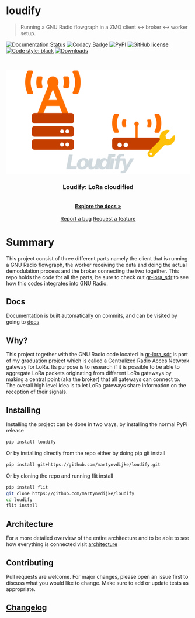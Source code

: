 # loudify

> Running a GNU Radio flowgraph in a ZMQ client <-> broker <-> worker setup.

<!-- ![dev build status](https://github.com/martynvdijke/gr-lora_sdr/workflows/dev%20build%20status/badge.svg)
[![docs-dev](https://github.com/martynvdijke/gr-lora_sdr/workflows/docs-dev/badge.svg)](https://martynvdijke.github.io/gr-lora_sdr/html/index.html)
![dev test status](https://github.com/martynvdijke/gr-lora_sdr/workflows/dev%20test%20status/badge.svg) -->
[![Documentation Status](https://readthedocs.org/projects/loudify/badge/?version=latest)](https://loudify.readthedocs.io/en/latest/?badge=latest)
[![Codacy Badge](https://app.codacy.com/project/badge/Grade/8cd2efe67f7b480bb74ebbccfb860146)](https://www.codacy.com/gh/martynvdijke/loudify/dashboard?utm_source=github.com&amp;utm_medium=referral&amp;utm_content=martynvdijke/loudify&amp;utm_campaign=Badge_Grade)
![PyPI](https://img.shields.io/pypi/v/loudify)
[![GitHub license](https://img.shields.io/github/license/martynvdijke/loudify-worker)](https://github.com/martynvdijke/loudify/blob/dev/LICENSE)
[![Code style: black](https://img.shields.io/badge/code%20style-black-000000.svg)](https://github.com/psf/black)
[![Downloads](https://static.pepy.tech/personalized-badge/loudify?period=total&units=international_system&left_color=black&right_color=grey&left_text=Downloads)](https://pepy.tech/project/loudify)

<br />
<p align="center">
  <a href="https://github.com/martynvdijke/loudify/settings">
    <img src="pictures/loudify.png" alt="Logo">
  </a>

  <h3 align="center">Loudify: LoRa cloudified</h3>

  <p align="center">
    <br />
    <a href="https://loudify.readthedocs.io/en/latest"><strong>Explore the docs »</strong></a>
    <br />
    <br />
    <a href="https://github.com/martynvdijke/loudify/issues">Report a bug</a>
    <a href="https://github.com/martynvdijke/loudify/issues">Request a feature</a>
  </p>
</p>

# Summary

This project consist of three different parts namely the client that is running a GNU Radio flowgraph, the worker receiving the data and doing the actual demodulation process and the broker connecting the two together.
This repo holds the code for all the parts, be sure to check out [gr-lora_sdr](https://github.com/martynvdijke/gr-lora_sdr) to see how this codes integrates into GNU Radio.

## Docs

Documentation is built automatically on commits, and can be visited by going to [docs](https://loudify.readthedocs.io/en/latest/)

## Why?

This project together with the GNU Radio code located in [gr-lora_sdr](https://github.com/martynvdijke/gr-lora_sdr) is part of my graduation project which is called a Centralized Radio Acces Network gateway for LoRa.
Its purpose is to research if it is possible to be able to aggregate LoRa packets originating from different LoRa gateways by making a central point (aka the broker) that all gateways can connect to. The overall high level idea is to let LoRa gateways share information on the reception of their signals.

## Installing

Installing the project can be done in two ways, by installing the normal PyPi release

```sh
pip install loudify
```

Or by installing directly from the repo either by doing pip git install

```sh
pip install git+https://github.com/martynvdijke/loudify.git
```

Or by cloning the repo and running flit install

```sh
pip install flit
git clone https://github.com/martynvdijke/loudify
cd loudify
flit install
```

## Architecture

For a more detailed overview of the entire architecture and to be able to see how everything is connected visit [architecture](docs/architecture.md)

## Contributing

Pull requests are welcome. For major changes, please open an issue first to discuss what you would like to change. Make sure to add or update tests as appropriate.

## [Changelog](docs/changelog.md.md)
